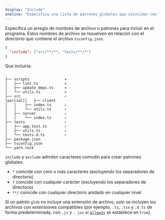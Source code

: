 ```yaml
---
display: "Include"
oneline: "Especifica una lista de patrones globales que coincidan con los archivos que se incluirán en la compilación."
---
```


Especifica un arreglo de nombres de archivo o patrones para incluir en el programa.
Estos nombres de archivo se resuelven en relación con el directorio que contiene el archivo `tsconfig.json`.

```json
{
  "include": ["src/**/*", "tests/**/*"]
}
```

Que incluiría:

<!-- TODO: #135
```diff
  .
- ├── scripts
- │   ├── lint.ts
- │   ├── update_deps.ts
- │   └── utils.ts
+ ├── src
+ │   ├── client
+ │   │    ├── index.ts
+ │   │    └── utils.ts
+ │   ├── server
+ │   │    └── index.ts
+ ├── tests
+ │   ├── app.test.ts
+ │   ├── utils.ts
+ │   └── tests.d.ts
- ├── package.json
- ├── tsconfig.json
- └── yarn.lock
``` -->

```
.
├── scripts                ⨯
│   ├── lint.ts            ⨯
│   ├── update_deps.ts     ⨯
│   └── utils.ts           ⨯
├── src                    ✓
[parcial]│   ├── client
│   │    ├── index.ts      ✓
│   │    └── utils.ts      ✓
│   ├── server             ✓
│   │    └── index.ts      ✓
├── tests                  ✓
│   ├── app.test.ts        ✓
│   ├── utils.ts           ✓
│   └── tests.d.ts         ✓
├── package.json
├── tsconfig.json
└── yarn.lock
```

`include` y `exclude` admiten caracteres comodín para crear patrones globales:

- `*` coincide con cero o más caracteres (excluyendo los separadores de directorio)
- `?` coincide con cualquier carácter (excluyendo los separadores de directorio)
- `**/` coincide con cualquier directorio anidado en cualquier nivel

Si un patrón `glob` no incluye una extensión de archivo, solo se incluyen los archivos con extensiones compatibles (por ejemplo, `.ts`, `.tsx` y `.d.ts` de forma predeterminada, con `.js` y `. jsx` si [`allowJs`](#allowJs) se establece en `true`).

